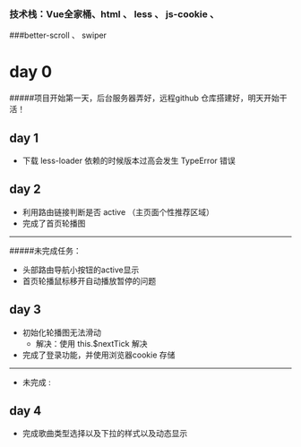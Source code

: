 ### 技术栈：Vue全家桶、html 、 less 、 js-cookie 、
###better-scroll 、 swiper


# day 0
#####项目开始第一天，后台服务器弄好，远程github 仓库搭建好，明天开始干活！

## day 1
* 下载 less-loader 依赖的时候版本过高会发生 TypeError 错误

## day 2
* 利用路由链接判断是否 active （主页面个性推荐区域）
* 完成了首页轮播图

---
#####未完成任务：
* 头部路由导航小按钮的active显示
* 首页轮播鼠标移开自动播放暂停的问题


## day 3
* 初始化轮播图无法滑动
    * 解决：使用 this.$nextTick 解决
* 完成了登录功能，并使用浏览器cookie 存储

---
* 未完成 :

## day 4
* 完成歌曲类型选择以及下拉的样式以及动态显示



